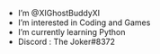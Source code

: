 - I’m @XIGhostBuddyXI
- I’m interested in Coding and Games
- I’m currently learning Python
- Discord : The Joker#8372
